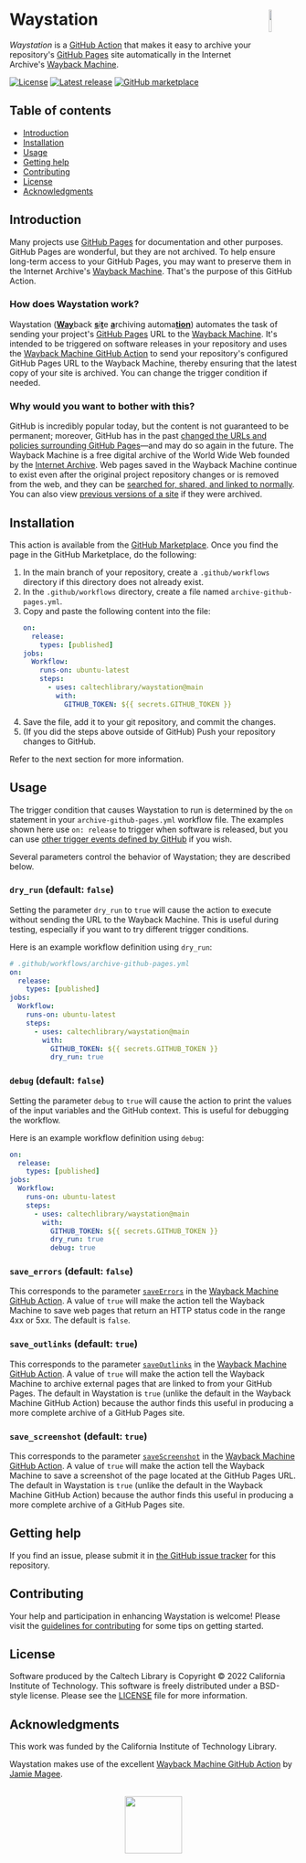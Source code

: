 # Waystation<img width="10%" align="right" src="https://github.com/caltechlibrary/waystation/blob/main/.graphics/camera.svg">

_Waystation_ is a [GitHub Action](https://docs.github.com/actions) that makes it easy to archive your repository's [GitHub Pages](https://docs.github.com/en/pages) site automatically in the Internet Archive's [Wayback Machine](https://web.archive.org).

[![License](https://img.shields.io/badge/License-BSD--like-darkblue)](https://choosealicense.com/licenses/bsd-3-clause)
[![Latest release](https://img.shields.io/github/v/release/caltechlibrary/waystation.svg?color=b44e88&label=Release)](https://github.com/caltechlibrary/waystation/releases)
[![GitHub marketplace](https://img.shields.io/badge/marketplace-Waystation-green?logo=github&color=e4722f&label=Marketplace)](https://github.com/marketplace/actions/waystation)


## Table of contents

* [Introduction](#introduction)
* [Installation](#installation)
* [Usage](#usage)
* [Getting help](#getting-help)
* [Contributing](#contributing)
* [License](#license)
* [Acknowledgments](#authors-and-acknowledgments)


## Introduction

Many projects use [GitHub Pages](https://docs.github.com/en/pages) for documentation and other purposes. GitHub Pages are wonderful, but they are not archived. To help ensure long-term access to your GitHub Pages, you may want to preserve them in the Internet Archive's [Wayback Machine](https://web.archive.org). That's the purpose of this GitHub Action.

### How does Waystation work?

Waystation (<ins><b>Way</b></ins>back <ins><b>s</b></ins>i<ins><b>t</b></ins>e <ins><b>a</b></ins>rchiving automa<ins><b>tion</b></ins>) automates the task of sending your project's [GitHub Pages](https://docs.github.com/en/pages) URL to the [Wayback Machine](https://web.archive.org). It's intended to be triggered on software releases in your repository and uses the [Wayback Machine GitHub Action](https://github.com/marketplace/actions/wayback-machine) to send your repository's configured GitHub Pages URL to the Wayback Machine, thereby ensuring that the latest copy of your site is archived. You can change the trigger condition if needed.

### Why would you want to bother with this?

GitHub is incredibly popular today, but the content is not guaranteed to be permanent; moreover, GitHub has in the past [changed the URLs and policies surrounding GitHub Pages](https://ws-dl.blogspot.com/2022/03/2022-03-30-github-is-not-archive-github.html)—and may do so again in the future. The Wayback Machine is a free digital archive of the World Wide Web founded by the [Internet Archive](https://en.wikipedia.org/wiki/Internet_Archive). Web pages saved in the Wayback Machine continue to exist even after the original project repository changes or is removed from the web, and they can be [searched for, shared, and linked to normally](https://help.archive.org/help/using-the-wayback-machine/). You can also view [previous versions of a site](https://archive.org/web/) if they were archived.


## Installation

This action is available from the [GitHub Marketplace](https://github.com/marketplace?type=&verification=&query=waystation). Once you find the page in the GitHub Marketplace, do the following:

1. In the main branch of your repository, create a `.github/workflows` directory if this directory does not already exist.
2. In the `.github/workflows` directory, create a file named `archive-github-pages.yml`.
3. Copy and paste the following content into the file:
    ```yaml
    on:
      release:
        types: [published]
    jobs:
      Workflow:
        runs-on: ubuntu-latest
        steps:
          - uses: caltechlibrary/waystation@main
            with:
              GITHUB_TOKEN: ${{ secrets.GITHUB_TOKEN }}
    ```
4. Save the file, add it to your git repository, and commit the changes.
5. (If you did the steps above outside of GitHub) Push your repository changes to GitHub.

Refer to the next section for more information.


## Usage

The trigger condition that causes Waystation to run is determined by the `on` statement in your `archive-github-pages.yml` workflow file. The examples shown here use `on: release` to trigger when software is released, but you can use [other trigger events defined by GitHub](https://docs.github.com/en/actions/using-workflows/events-that-trigger-workflows) if you wish.

Several parameters control the behavior of Waystation; they are described below.


### `dry_run` (default: `false`)

Setting the parameter `dry_run` to `true` will cause the action to execute without sending the URL to the Wayback Machine. This is useful during testing, especially if you want to try different trigger conditions.

Here is an example workflow definition using `dry_run`:

```yaml
# .github/workflows/archive-github-pages.yml
on:
  release:
    types: [published]
jobs:
  Workflow:
    runs-on: ubuntu-latest
    steps:
      - uses: caltechlibrary/waystation@main
        with:
          GITHUB_TOKEN: ${{ secrets.GITHUB_TOKEN }}
          dry_run: true
```


### `debug` (default: `false`)

Setting the parameter `debug` to `true` will cause the action to print the values of the input variables
and the GitHub context. This is useful for debugging the workflow.

Here is an example workflow definition using `debug`:

```yaml
on:
  release:
    types: [published]
jobs:
  Workflow:
    runs-on: ubuntu-latest
    steps:
      - uses: caltechlibrary/waystation@main
        with:
          GITHUB_TOKEN: ${{ secrets.GITHUB_TOKEN }}
          dry_run: true
          debug: true
```


### `save_errors` (default: `false`)

This corresponds to the parameter [`saveErrors`](https://github.com/JamieMagee/wayback#saveerrors) in the [Wayback Machine GitHub Action](https://github.com/marketplace/actions/wayback-machine). A value of `true` will make the action tell the Wayback Machine to save web pages that return an HTTP status code in the range 4xx or 5xx. The default is `false`.


### `save_outlinks` (default: `true`)

This corresponds to the parameter [`saveOutlinks`](https://github.com/JamieMagee/wayback#saveOutlinks) in the [Wayback Machine GitHub Action](https://github.com/marketplace/actions/wayback-machine). A value of `true` will make the action tell the Wayback Machine to archive external pages that are linked to from your GitHub Pages. The default in Waystation is `true` (unlike the default in the Wayback Machine GitHub Action) because the author finds this useful in producing a more complete archive of a GitHub Pages site.


### `save_screenshot` (default: `true`)

This corresponds to the parameter [`saveScreenshot`](https://github.com/JamieMagee/wayback#saveScreenshot) in the [Wayback Machine GitHub Action](https://github.com/marketplace/actions/wayback-machine). A value of `true` will make the action tell the Wayback Machine to save a screenshot of the page located at the GitHub Pages URL. The default in Waystation is `true` (unlike the default in the Wayback Machine GitHub Action) because the author finds this useful in producing a more complete archive of a GitHub Pages site.



## Getting help

If you find an issue, please submit it in [the GitHub issue tracker](https://github.com/caltechlibrary/waystation/issues) for this repository.


## Contributing

Your help and participation in enhancing Waystation is welcome!  Please visit the [guidelines for contributing](https://github.com/caltechlibrary/waystation/blob/main/CONTRIBUTING.md) for some tips on getting started.


## License

Software produced by the Caltech Library is Copyright © 2022 California Institute of Technology.  This software is freely distributed under a BSD-style license.  Please see the [LICENSE](LICENSE) file for more information.


## Acknowledgments

This work was funded by the California Institute of Technology Library.

Waystation makes use of the excellent [Wayback Machine GitHub Action](https://github.com/marketplace/actions/wayback-machine) by [Jamie Magee](https://github.com/JamieMagee).

<div align="center">
  <br>
  <a href="https://www.caltech.edu">
    <img width="100" height="100" src="https://raw.githubusercontent.com/caltechlibrary/waystation/main/.graphics/caltech-round.png">
  </a>
</div>
